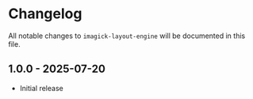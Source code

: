 # Changelog

All notable changes to `imagick-layout-engine` will be documented in this file.

## 1.0.0 - 2025-07-20

- Initial release
